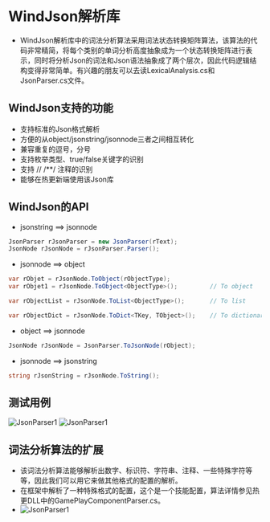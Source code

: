# WindJson解析库
* WindJson解析库中的词法分析算法采用词法状态转换矩阵算法，该算法的代码非常精简，将每个类别的单词分析高度抽象成为一个状态转换矩阵进行表示，同时将分析Json的词法和Json语法抽象成了两个层次，因此代码逻辑结构变得非常简单。有兴趣的朋友可以去读LexicalAnalysis.cs和JsonParser.cs文件。

## WindJson支持的功能
* 支持标准的Json格式解析
* 方便的从object/jsonstring/jsonnode三者之间相互转化
* 兼容重复的逗号，分号
* 支持枚举类型、true/false关键字的识别
* 支持 // /**/ 注释的识别
* 能够在热更新端使用该Json库

## WindJson的API
* jsonstring ==> jsonnode
```C#
JsonParser rJsonParser = new JsonParser(rText);
JsonNode rJsonNode = rJsonParser.Parser();
```
* jsonnode ==> object
```C#
var rObjet = rJsonNode.ToObject(rObjectType);
var rObjet1 = rJsonNode.ToObject<ObjectType>();			// To object

var rObjectList = rJsonNode.ToList<ObjectType>();		// To list

var rObjectDict = rJsonNode.ToDict<TKey, TObject>();	// To dictionary
```
* object ==> jsonnode
```C#
JsonNode rJsonNode = JsonParser.ToJsonNode(rObject);
```

* jsonnode ==> jsonstring
```C#
string rJsonString = rJsonNode.ToString();
```

## 测试用例
![JsonParser1](https://github.com/winddyhe/knight/blob/master/Doc/res/images/json_1.png)
![JsonParser1](https://github.com/winddyhe/knight/blob/master/Doc/res/images/json_2.png)

## 词法分析算法的扩展
* 该词法分析算法能够解析出数字、标识符、字符串、注释、一些特殊字符等等，因此我们可以用它来做其他格式的配置的解析。
* 在框架中解析了一种特殊格式的配置，这个是一个技能配置，算法详情参见热更DLL中的GamePlayComponentParser.cs。
* ![JsonParser1](https://github.com/winddyhe/knight/blob/master/Doc/res/images/json_3.png)
